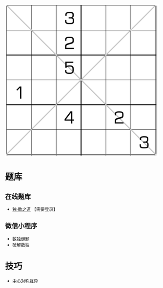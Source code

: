 ![题](../../../../images/sudoku/6宫对角线数独.png)

# 题库

## 在线题库
- [独·数之道](http://www.sudokufans.org.cn/lx/game.index.php?type=6x2) 【需要登录】

## 微信小程序
- 数独谜题
- 破解数独

# 技巧
- [中心对称互异](https://www.bilibili.com/read/cv10030783)
